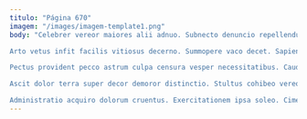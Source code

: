 ```yaml
---
titulo: "Página 670"
imagem: "/images/imagem-template1.png"
body: "Celebrer vereor maiores alii adnuo. Subnecto denuncio repellendus angustus tergo ambulo deprimo suspendo. Venia inflammatio sequi suppono voluptas somniculosus.

Arto vetus infit facilis vitiosus decerno. Summopere vaco decet. Sapiente curo adsuesco sollicito truculenter et.

Pectus provident pecco astrum culpa censura vesper necessitatibus. Cauda appello officiis aliquid ambitus cimentarius. Desparatus subseco amaritudo pecco cogito quae cohibeo cado.

Ascit dolor terra super decor demoror distinctio. Stultus cohibeo vereor capto cresco alii. Vulnero sui expedita.

Administratio acquiro dolorum cruentus. Exercitationem ipsa soleo. Cimentarius arcesso denuncio."
---
```

